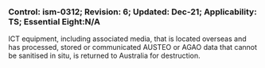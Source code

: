 ### Control: ism-0312; Revision: 6; Updated: Dec-21; Applicability: TS; Essential Eight:N/A
<p>ICT equipment, including associated media, that is located overseas and has processed, stored or communicated AUSTEO or AGAO data that cannot be sanitised in situ, is returned to Australia for destruction.</p>